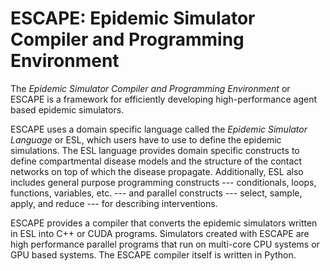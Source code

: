 # ESCAPE: Epidemic Simulator Compiler and Programming Environment


The *Epidemic Simulator Compiler and Programming Environment* or ESCAPE
is a framework for efficiently developing
high-performance agent based epidemic simulators.

ESCAPE uses a domain specific language
called the *Epidemic Simulator Language* or ESL,
which users have to use to define the epidemic simulations.
The ESL language provides domain specific constructs
to define compartmental disease models
and the structure of the contact networks
on top of which the disease propagate.
Additionally, ESL also includes general purpose programming constructs
--- conditionals, loops, functions, variables, etc. ---
and parallel constructs
--- select, sample, apply, and reduce ---
for describing interventions.

ESCAPE provides a compiler that converts
the epidemic simulators written in ESL into C++ or CUDA programs.
Simulators created with ESCAPE are high performance
parallel programs that run on multi-core CPU systems
or GPU based systems.
The ESCAPE compiler itself is written in Python.
